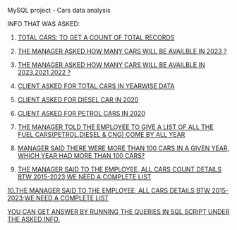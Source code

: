 MySQL project - Cars data analysis<Br>

INFO THAT WAS ASKED:<u>
1. TOTAL CARS: TO GET A COUNT OF TOTAL RECORDS<Br>

2. THE MANAGER ASKED HOW MANY CARS WILL BE AVAILBLE IN 2023 ?<Br>

3. THE MANAGER ASKED HOW MANY CARS WILL BE AVAILBLE IN 2023,2021,2022 ?<Br>

4. CLIENT ASKED FOR TOTAL CARS IN YEARWISE DATA<Br>

5. CLIENT ASKED FOR DIESEL CAR IN 2020<Br>

6. CLIENT ASKED FOR PETROL CARS IN 2020<Br>

7. THE MANAGER TOLD THE EMPLOYEE TO GIVE A LIST OF ALL THE FUEL CARS(PETROL,DIESEL & CNG) COME BY ALL YEAR<Br>

8. MANAGER SAID THERE WERE MORE THAN 100 CARS IN A GIVEN YEAR, WHICH YEAR HAD MORE THAN 100 CARS?<Br>

9. THE MANAGER SAID TO THE EMPLOYEE, ALL CARS COUNT DETAILS BTW 2015-2023;WE NEED A COMPLETE LIST<Br>

10.THE MANAGER SAID TO THE EMPLOYEE, ALL CARS DETAILS BTW 2015-2023;WE NEED A COMPLETE LIST<Br>

YOU CAN GET ANSWER BY RUNNING THE QUERIES IN SQL SCRIPT UNDER THE ASKED INFO.
